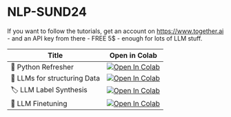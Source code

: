 # NLP-SUND24

If you want to follow the tutorials, get an account on https://www.together.ai - and an API key from there - FREE 5$ - enough for lots of LLM stuff.


| Title | Open in Colab |
| --- | --- |
| 🐍 Python Refresher | [![Open In Colab](https://colab.research.google.com/assets/colab-badge.svg)](https://colab.research.google.com/github/RJuro/RPAI2024/blob/main/00_python_refresher.ipynb) |
| 📘 LLMs for structuring Data | [![Open In Colab](https://colab.research.google.com/assets/colab-badge.svg)](https://colab.research.google.com/github/RJuro/NLP-SUND24/blob/main/Clinical_NLP_extract.ipynb) |
| 🏷️ LLM Label Synthesis | [![Open In Colab](https://colab.research.google.com/assets/colab-badge.svg)](https://colab.research.google.com/github/RJuro/RPAI2024/blob/main/04_LLMLabelSynthesis.ipynb) |
| 🔧 LLM Finetuning | [![Open In Colab](https://colab.research.google.com/assets/colab-badge.svg)](https://colab.research.google.com/github/RJuro/RPAI2024/blob/main/05_LLMfinetune_phi3.ipynb) |
